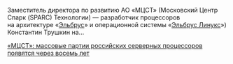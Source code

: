 <!--2025-04-15 11:59:25-->
<div class="yb">
  <div class="rss habr"><p>Заместитель директора по развитию АО «МЦСТ» (Московский Центр Спарк (SPARС) Технологии)&nbsp;— разработчик процессоров на&nbsp;архитектуре «<a href="http://www.mcst.ru/chips" rel="noopener noreferrer nofollow">Эльбрус</a>» и операционной системы «<a href="http://www.mcst.ru/elbrus_os" rel="noopener noreferrer nofollow">Эльбрус&nbsp;Линукс</a>») Константин Трушкин на... <p class="titl"><a href="https://habr.com/ru/news/901050/?utm_source=habrahabr&utm_medium=rss&utm_campaign=901050">«МЦСТ»: массовые партии российских серверных процессоров появятся через восемь лет</a></p></div>
</div>
